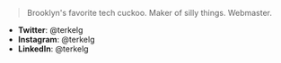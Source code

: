 > Brooklyn's favorite tech cuckoo. Maker of silly things. Webmaster.

- **Twitter**: @terkelg
- **Instagram**: @terkelg
- **LinkedIn**: @terkelg
